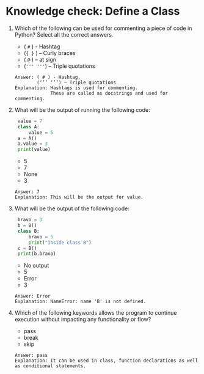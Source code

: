 # Knowledge check: Define a Class

1. Which of the following can be used for commenting a piece of code in Python? Select all the correct answers.
   - ( `#` ) - Hashtag
   - (`{ }` ) – Curly braces
   - ( `@` ) – at sign
   - (`''' '''`) – Triple quotations
   ```
   Answer: ( # ) - Hashtag,
           (‘’’ ‘’’) – Triple quotations
   Explanation: Hashtags is used for commenting. 
                These are called as docstrings and used for commenting.
   ```

2. What will be the output of running the following code:
   ```python
    value = 7
    class A:
        value = 5
    a = A()
    a.value = 3
    print(value)
   ```
   - 5
   - 7
   - None
   - 3
   ```
   Answer: 7
   Explanation: This will be the output for value.
   ```

3. What will be the output of the following code:
   ```python
    bravo = 3
    b = B()
    class B:
        bravo = 5
        print("Inside class B")
    c = B()
    print(b.bravo)
   ```
   - No output
   - 5
   - Error
   - 3
   ```
   Answer: Error
   Explanation: NameError: name 'B' is not defined.
   ```

4. Which of the following keywords allows the program to continue execution without impacting any functionality or flow?
   - pass
   - break
   - skip
   ```
   Answer: pass
   Explanation: It can be used in class, function declarations as well as conditional statements.
   ```